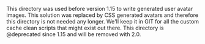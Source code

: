 This directory was used before version 1.15 to write generated user avatar images.
This solution was replaced by CSS generated avatars and therefore this directory is not needed any longer.
We'll keep it in GIT for all the custom cache clean scripts that might exist out there.
This directory is @deprecated since 1.15 and will be removed with 2.0.